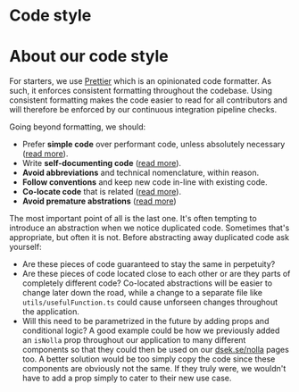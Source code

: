 # Code style

# About our code style

For starters, we use [Prettier](https://prettier.io/) which is an opinionated code formatter. As such, it enforces consistent formatting throughout the codebase. Using consistent formatting makes the code easier to read for all contributors and will therefore be enforced by our continuous integration pipeline checks.

Going beyond formatting, we should:

* Prefer **simple code** over performant code, unless absolutely necessary ([read more](https://wiki.c2.com/?PrematureOptimization)).
* Write **self-documenting code** ([read more](https://en.wikipedia.org/wiki/Self-documenting_code)).
* **Avoid abbreviations** and technical nomenclature, within reason.
* **Follow conventions** and keep new code in-line with existing code.
* **Co-locate code** that is related ([read more](https://kentcdodds.com/blog/colocation)).
* **Avoid premature abstrations** ([read more](https://overreacted.io/goodbye-clean-code/))

The most important point of all is the last one. It's often tempting to introduce an abstraction when we notice duplicated code. Sometimes that's appropriate, but often it is not. Before abstracting away duplicated code ask yourself:

* Are these pieces of code guaranteed to stay the same in perpetuity?
* Are these pieces of code located close to each other or are they parts of completely different code? Co-located abstractions will be easier to change later down the road, while a change to a separate file like `utils/usefulFunction.ts` could cause unforseen changes throughout the application.
* Will this need to be parametrized in the future by adding props and conditional logic? A good example could be how we previously added an `isNolla` prop throughout our application to many different components so that they could then be used on our [dsek.se/nolla](http://dsek.se/nolla) pages too. A better solution would be too simply copy the code since these components are obviously not the same. If they truly were, we wouldn't have to add a prop simply to cater to their new use case.